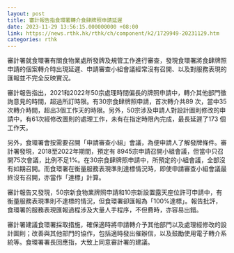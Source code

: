 ```yaml
---
layout: post
title: 審計報告指食環署轉介食肆牌照申請延遲
date: 2023-11-29 13:56:15.000000000 +08:00
link: https://news.rthk.hk/rthk/ch/component/k2/1729949-20231129.htm
categories: rthk
---
```


審計署就食環署有關食物業處所發牌及規管工作進行審查，發現食環署將食肆牌照申請的個案轉介時出現延遲、申請審查小組會議經常沒有召開、以及對服務表現的匯報並不完全反映實況。

審計報告指出，2021和2022年50宗處理時間偏長的牌照申請中，轉介其他部門徵詢意見的時間，超過所訂時限。有30宗食肆牌照申請，首次轉介共89 次，當中35次轉介時間，超出3個工作天的時限。另外，50宗涉及申請人對設計圖則修改的申請中，有61次經修改圖則的處理工作，未有在指定時限內完成，最長延遲了173 個工作天。

另外，食環署會按需要召開「申請審查小組」會議，為便申請人了解發牌條件。審計署發現，2018至2022年期間，預定有 8945宗申請召開小組會議，但當中只召開75次會議，比例不足1%。在30宗食肆牌照申請中，所預定的小組會議，全部沒有如期召開。而食環署在衡量服務表現準則達標情況時，即使申請審查小組會議最終沒有召開，亦當作「達標」計算。

審計報告又發現，50宗新食物業牌照申請和10宗新設置露天座位許可申請中，有衡量服務表現準則不達標的情況，但食環署卻匯報為「100%達標」。報告批評，食環署的服務表現匯報過程涉及大量人手程序，不但費時，亦容易出錯。

審計署建議食環署採取措施，確保適時將申請轉介予其他部門以及處理經修改的設計圖則；改善與其他部門的協作，包括適時發出催辦信，以及鼓勵使用電子轉介系統等。食環署署長回應指，大致上同意審計署的建議。
